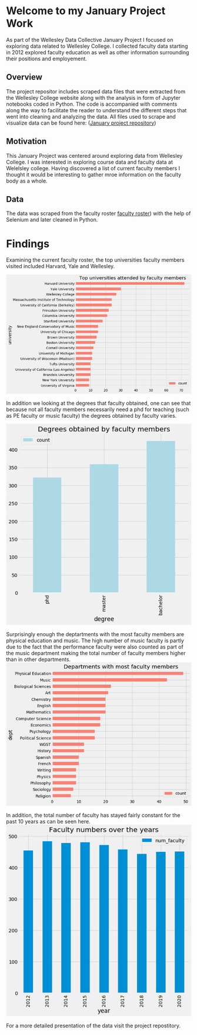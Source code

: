 # Welcome to my January Project Work

As part of the Wellesley Data Collective January Project I focused on exploring data related to Wellesley College. I collected faculty data starting in 2012 explored faculty education as well as other information surrounding their positions and employement. 

## Overview

The project repositor includes scraped data files that were extracted from the Wellesley College website along with the analysis in form of Jupyter notebooks coded in Python. The code is accompanied with comments along the way to facilitate the reader to understand the different steps that went into cleaning and analyzing the data. 
All files used to scrape and visualize data can be found here: (<a href="https://github.com/amock412/january_project">January project repository</a>)

## Motivation 
This January Project was centered around exploring data from Wellesley College. I was interested in exploring course data and faculty data at Welelsley college. Having discovered a list of current faculty members I thought it would be interesting to gather mroe information on the faculty body as a whole.

## Data 
The data was scraped from the faculty roster <a href="https://www.wellesley.edu/provost/facultyroster">faculty roster</a>) with the help of Selenium and later cleaned in Python.

# Findings 

Examining the current faculty roster, the top universities faculty members visited included Harvard, Yale and Wellesley. 


![image](/top_unis.png)


In addition we looking at the degrees that faculty obtained, one can see that because not all faculty members necessarily need a phd for teaching 
(such as PE faculty or music faculty) the degrees obtained by faculty varies. 

![image](/degrees.png)

Surprisingly enough the deptartments with the most faculty members are physical education and music. The high number of music faculty is partly due to the fact that the performance faculty were also counted as part of the music department making the total number of faculty members higher than in other departments.
![image](/facultybydept.png)

In addition, the total number of faculty has stayed fairly constant for the past 10 years as can be seen here. 
![image](/facultyovertime.png)

For a more detailed presentation of the data visit the project repostitory.
